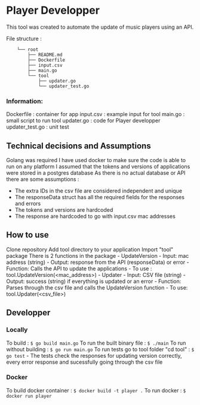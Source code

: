 # Player Developper
This tool was created to automate the update of music players using an API. 

File structure : 
```
    └── root
        ├── README.md
        ├── Dockerfile
        ├── input.csv
        ├── main.go 
        └── tool
            ├── updater.go
            └── updater_test.go 
```
### Information: 
Dockerfile : container for app
input.csv : example input for tool 
main.go : small script to run tool 
updater.go : code for Player developper
updater_test.go : unit test

## Technical decisions and Assumptions
Golang was required 
I have used docker to make sure the code is able to run on any platform 
I assumed that the tokens and versions of applications were stored in a postgres database
As there is no actual database or API there are some assumptions :
- The extra IDs in the csv file are considered independent and unique 
- The responseData struct has all the required fields for the responses and errors 
- The tokens and versions are hardcoded 
- The response are hardcoded to go with input.csv mac addresses

## How to use
Clone repository 
Add tool directory to your application 
Import "tool" package 
There is 2 functions in the package 
    - UpdateVersion
        - Input: mac address (string) 
        - Output: response from the API (responseData) or error
        - Function: Calls the API to update the applications
        - To use : tool.UpdateVersion(<mac_address>)
    - Updater
        - Input: CSV file (string)
        - Output: success (string) if everything is updated or an error 
        - Function: Parses through the csv file and calls the UpdateVersion function
        - To use: tool.Updater(<csv_file>)

## Developper
### Locally
To build : 
```$ go build main.go```
To run the built binary file : 
```$ ./main```
To run without building : 
```$ go run main.go```
To run tests go to tool folder "cd tool" : 
```$ go test```
    - The tests check the responses for updating version correctly, every error response and sucessfully going through the csv file
### Docker 
To build docker container : 
```$ docker build -t player .```
To run docker : 
```$ docker run player```
